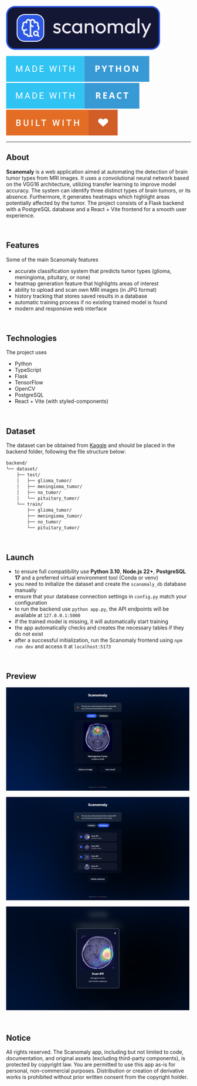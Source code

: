 <img src="https://raw.githubusercontent.com/kubixDev/Scanomaly/master/readmeImages/scanomalyLogo.png" width="420"/>

[![forthebadge](https://raw.githubusercontent.com/kubixDev/Scanomaly/master/readmeImages/madeWithPythonBadge.svg)](https://forthebadge.com)  [![forthebadge](https://raw.githubusercontent.com/kubixDev/Scanomaly/master/readmeImages/madeWithReactBadge.svg)](https://forthebadge.com)  [![forthebadge](https://raw.githubusercontent.com/kubixDev/Scanomaly/master/readmeImages/builtWithLoveBadge.svg)](https://forthebadge.com)

---

## About

**Scanomaly** is a web application aimed at automating the detection of brain tumor types from MRI images. It uses a convolutional neural network based on the VGG16 architecture, utilizing transfer learning to improve model accuracy. The system can identify three distinct types of brain tumors, or its absence. Furthermore, it generates heatmaps which highlight areas potentially affected by the tumor. The project consists of a Flask backend with a PostgreSQL database and a React + Vite frontend for a smooth user experience.

<br>

## Features

Some of the main Scanomaly features
* accurate classification system that predicts tumor types (glioma, meningioma, pituitary, or none)
* heatmap generation feature that highlights areas of interest
* ability to upload and scan own MRI images (in JPG format)
* history tracking that stores saved results in a database
* automatic training process if no existing trained model is found
* modern and responsive web interface

<br>

## Technologies

The project uses
* Python
* TypeScript
* Flask
* TensorFlow
* OpenCV
* PostgreSQL
* React + Vite (with styled-components)

<br>

## Dataset

The dataset can be obtained from [Kaggle](https://www.kaggle.com/datasets/sartajbhuvaji/brain-tumor-classification-mri/data) and should be placed in the backend folder, following the file structure below:

```
backend/
└── dataset/
    ├── test/
    │   ├── glioma_tumor/
    │   ├── meningioma_tumor/
    │   ├── no_tumor/
    │   └── pituitary_tumor/
    └── train/
        ├── glioma_tumor/
        ├── meningioma_tumor/
        ├── no_tumor/
        └── pituitary_tumor/
```

<br>

## Launch

* to ensure full compatibility use **Python 3.10**, **Node.js 22+**, **PostgreSQL 17** and a preferred virtual environment tool (Conda or venv)
* you need to initialize the dataset and create the `scanomaly_db` database manually
* ensure that your database connection settings in `config.py` match your configuration
* to run the backend use `python app.py`, the API endpoints will be available at `127.0.0.1:5000`
* if the trained model is missing, it will automatically start training
* the app automatically checks and creates the necessary tables if they do not exist
* after a successful initialization, run the Scanomaly frontend using `npm run dev` and access it at `localhost:5173`

<br>

## Preview

<p float="left">
  <kbd> <img src="https://raw.githubusercontent.com/kubixDev/Scanomaly/master/readmeImages/preview1.png" width="500"/> </kbd>
</p>

<p float="left">
  <kbd> <img src="https://raw.githubusercontent.com/kubixDev/Scanomaly/master/readmeImages/preview2.png" width="500"/> </kbd>
</p>

<p float="left">
  <kbd> <img src="https://raw.githubusercontent.com/kubixDev/Scanomaly/master/readmeImages/preview3.png" width="500"/> </kbd>
</p>

<br>

## Notice

All rights reserved. The Scanomaly app, including but not limited to code, documentation, and original assets (excluding third-party components), is protected by copyright law. You are permitted to use this app as-is for personal, non-commercial purposes. Distribution or creation of derivative works is prohibited without prior written consent from the copyright holder. 
